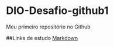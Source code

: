 # DIO-Desafio-github1
Meu primeiro repositório no Github

##Links de estudo
[Markdown](https://www.markdownguide.org/basic-syntax/)
